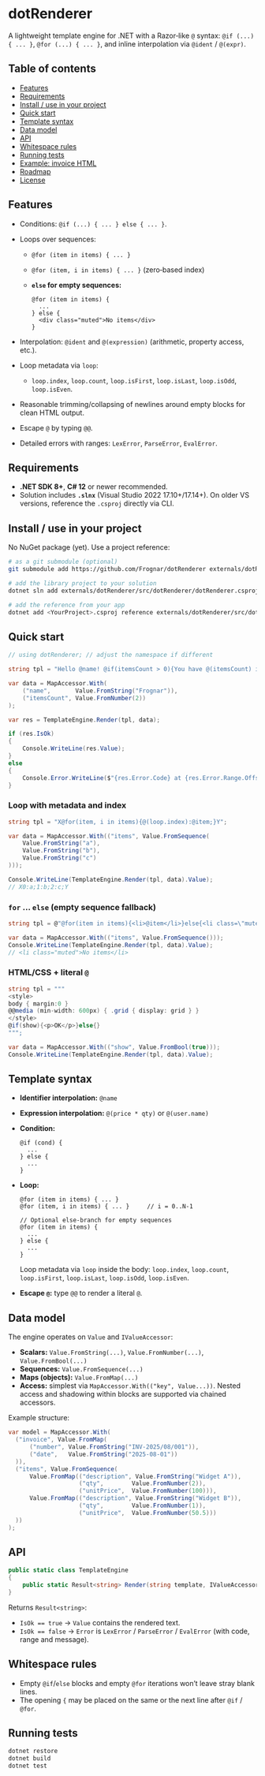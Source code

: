 # dotRenderer

A lightweight template engine for .NET with a Razor‑like `@` syntax: `@if (...) { ... }`, `@for (...) { ... }`, and inline interpolation via `@ident` / `@(expr)`.

## Table of contents

* [Features](#features)
* [Requirements](#requirements)
* [Install / use in your project](#install--use-in-your-project)
* [Quick start](#quick-start)
* [Template syntax](#template-syntax)
* [Data model](#data-model)
* [API](#api)
* [Whitespace rules](#whitespace-rules)
* [Running tests](#running-tests)
* [Example: invoice HTML](#example-invoice-html)
* [Roadmap](#roadmap)
* [License](#license)

## Features

* Conditions: `@if (...) { ... } else { ... }`.
* Loops over sequences:

  * `@for (item in items) { ... }`
  * `@for (item, i in items) { ... }` (zero‑based index)
  * **`else` for empty sequences:**

    ```
    @for (item in items) {
      ...
    } else {
      <div class="muted">No items</div>
    }
    ```
* Interpolation: `@ident` and `@(expression)` (arithmetic, property access, etc.).
* Loop metadata via `loop`:

  * `loop.index`, `loop.count`, `loop.isFirst`, `loop.isLast`, `loop.isOdd`, `loop.isEven`.
* Reasonable trimming/collapsing of newlines around empty blocks for clean HTML output.
* Escape `@` by typing `@@`.
* Detailed errors with ranges: `LexError`, `ParseError`, `EvalError`.

## Requirements

* **.NET SDK 8+**, **C# 12** or newer recommended.
* Solution includes **`.slnx`** (Visual Studio 2022 17.10+/17.14+). On older VS versions, reference the `.csproj` directly via CLI.

## Install / use in your project

No NuGet package (yet). Use a project reference:

```bash
# as a git submodule (optional)
git submodule add https://github.com/Frognar/dotRenderer externals/dotRenderer

# add the library project to your solution
dotnet sln add externals/dotRenderer/src/dotRenderer/dotRenderer.csproj

# add the reference from your app
dotnet add <YourProject>.csproj reference externals/dotRenderer/src/dotRenderer/dotRenderer.csproj
```

## Quick start

```csharp
// using dotRenderer; // adjust the namespace if different

string tpl = "Hello @name! @if(itemsCount > 0){You have @(itemsCount) item(s).}else{The list is empty.}";

var data = MapAccessor.With(
    ("name",       Value.FromString("Frognar")),
    ("itemsCount", Value.FromNumber(2))
);

var res = TemplateEngine.Render(tpl, data);

if (res.IsOk)
{
    Console.WriteLine(res.Value);
}
else
{
    Console.Error.WriteLine($"{res.Error.Code} at {res.Error.Range.Offset}:{res.Error.Range.Length} — {res.Error.Message}");
}
```

### Loop with metadata and index

```csharp
string tpl = "X@for(item, i in items){@(loop.index):@item;}Y";

var data = MapAccessor.With(("items", Value.FromSequence(
    Value.FromString("a"),
    Value.FromString("b"),
    Value.FromString("c")
)));

Console.WriteLine(TemplateEngine.Render(tpl, data).Value);
// X0:a;1:b;2:c;Y
```

### `for` … `else` (empty sequence fallback)

```csharp
string tpl = @"@for(item in items){<li>@item</li>}else{<li class=\"muted\">No items</li>}";

var data = MapAccessor.With(("items", Value.FromSequence()));
Console.WriteLine(TemplateEngine.Render(tpl, data).Value);
// <li class="muted">No items</li>
```

### HTML/CSS + literal `@`

```csharp
string tpl = """
<style>
body { margin:0 }
@@media (min-width: 600px) { .grid { display: grid } }
</style>
@if(show){<p>OK</p>}else{}
""";

var data = MapAccessor.With(("show", Value.FromBool(true)));
Console.WriteLine(TemplateEngine.Render(tpl, data).Value);
```

## Template syntax

* **Identifier interpolation:** `@name`

* **Expression interpolation:** `@(price * qty)` or `@(user.name)`

* **Condition:**

  ```
  @if (cond) {
    ...
  } else {
    ...
  }
  ```

* **Loop:**

  ```
  @for (item in items) { ... }
  @for (item, i in items) { ... }     // i = 0..N-1

  // Optional else-branch for empty sequences
  @for (item in items) {
    ...
  } else {
    ...
  }
  ```

  Loop metadata via `loop` inside the body: `loop.index`, `loop.count`, `loop.isFirst`, `loop.isLast`, `loop.isOdd`, `loop.isEven`.

* **Escape `@`:** type `@@` to render a literal `@`.

## Data model

The engine operates on `Value` and `IValueAccessor`:

* **Scalars:** `Value.FromString(...)`, `Value.FromNumber(...)`, `Value.FromBool(...)`
* **Sequences:** `Value.FromSequence(...)`
* **Maps (objects):** `Value.FromMap(...)`
* **Access:** simplest via `MapAccessor.With(("key", Value...))`.
  Nested access and shadowing within blocks are supported via chained accessors.

Example structure:

```csharp
var model = MapAccessor.With(
  ("invoice", Value.FromMap(
      ("number", Value.FromString("INV-2025/08/001")),
      ("date",   Value.FromString("2025-08-01"))
  )),
  ("items", Value.FromSequence(
      Value.FromMap(("description", Value.FromString("Widget A")),
                    ("qty",        Value.FromNumber(2)),
                    ("unitPrice",  Value.FromNumber(100))),
      Value.FromMap(("description", Value.FromString("Widget B")),
                    ("qty",        Value.FromNumber(1)),
                    ("unitPrice",  Value.FromNumber(50.5)))
  ))
);
```

## API

```csharp
public static class TemplateEngine
{
    public static Result<string> Render(string template, IValueAccessor? globals = null);
}
```

Returns `Result<string>`:

* `IsOk == true` → `Value` contains the rendered text.
* `IsOk == false` → `Error` is `LexError` / `ParseError` / `EvalError` (with code, range and message).

## Whitespace rules

* Empty `@if`/`else` blocks and empty `@for` iterations won’t leave stray blank lines.
* The opening `{` may be placed on the same or the next line after `@if` / `@for`.

## Running tests

```bash
dotnet restore
dotnet build
dotnet test
```
